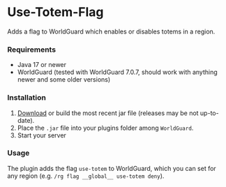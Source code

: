 # Use-Totem-Flag
Adds a flag to WorldGuard which enables or disables totems in a region.
### Requirements
 - Java 17 or newer
 - WorldGuard (tested with WorldGuard 7.0.7, should work with anything newer and some older versions)

### Installation
 1. [Download](https://github.com/haraxx-net/use-totem-flag/releases) or build the most recent jar file (releases may be not up-to-date).
 2. Place the `.jar` file into your plugins folder among `WorldGuard`.
 3. Start your server
### Usage
The plugin adds the flag `use-totem` to WorldGuard, which you can set for any region (e.g. `/rg flag __global__ use-totem deny`).
